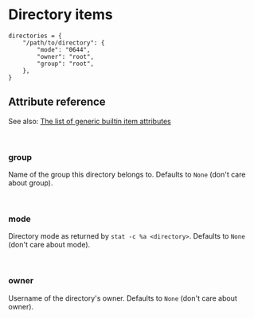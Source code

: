 # Directory items

    directories = {
        "/path/to/directory": {
            "mode": "0644",
            "owner": "root",
            "group": "root",
        },
    }

## Attribute reference

See also: [The list of generic builtin item attributes](../repo/bundles.md#builtin-item-attributes)

<br>

### group

Name of the group this directory belongs to. Defaults to `None` (don't care about group).

<br>

### mode

Directory mode as returned by `stat -c %a <directory>`. Defaults to `None` (don't care about mode).

<br>

### owner

Username of the directory's owner. Defaults to `None` (don't care about owner).
